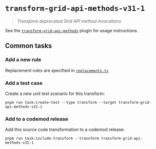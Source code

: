 # `transform-grid-api-methods-v31-1`

> _Transform deprecated Grid API method invocations_

See the [`transform-grid-api-methods`](../../plugins/transform-grid-api-methods/) plugin for usage instructions.

## Common tasks

### Add a new rule

Replacement rules are specified in [`replacements.ts`](./replacements.ts)

### Add a test case

Create a new unit test scenario for this transform:

```
pnpm run task:create-test --type transform --target transform-grid-api-methods-v31-1
```

### Add to a codemod release

Add this source code transformation to a codemod release:

```
pnpm run task:include-transform --transform transform-grid-api-methods-v31-1
```
